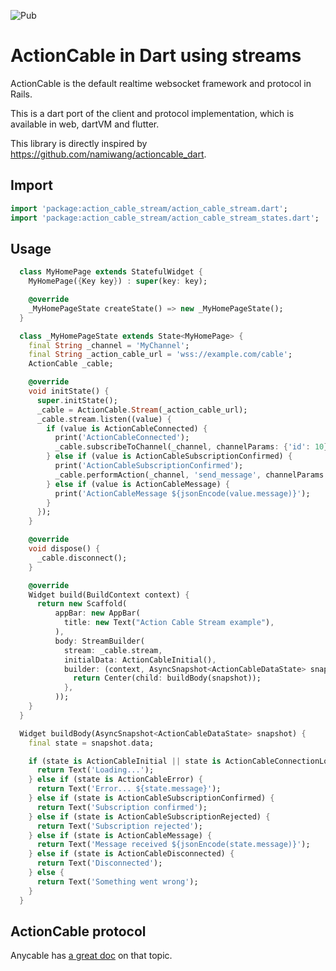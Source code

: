 ![Pub](https://img.shields.io/pub/v/action_cable_stream)

# ActionCable in Dart using streams

ActionCable is the default realtime websocket framework and protocol in Rails.

This is a dart port of the client and protocol implementation, which is available in web, dartVM and flutter.

This library is directly inspired by https://github.com/namiwang/actioncable_dart.

## Import

```dart
import 'package:action_cable_stream/action_cable_stream.dart';
import 'package:action_cable_stream/action_cable_stream_states.dart';
```

## Usage

```dart
  class MyHomePage extends StatefulWidget {
    MyHomePage({Key key}) : super(key: key);

    @override
    _MyHomePageState createState() => new _MyHomePageState();
  }

  class _MyHomePageState extends State<MyHomePage> {
    final String _channel = 'MyChannel';
    final String _action_cable_url = 'wss://example.com/cable';
    ActionCable _cable;

    @override
    void initState() {
      super.initState();
      _cable = ActionCable.Stream(_action_cable_url);
      _cable.stream.listen((value) {
        if (value is ActionCableConnected) {
          print('ActionCableConnected');
          _cable.subscribeToChannel(_channel, channelParams: {'id': 10});
        } else if (value is ActionCableSubscriptionConfirmed) {
          print('ActionCableSubscriptionConfirmed');
          _cable.performAction(_channel, 'send_message', channelParams: {'id': 10}, actionParams: {'body': 'hello world'});
        } else if (value is ActionCableMessage) {
          print('ActionCableMessage ${jsonEncode(value.message)}');
        }
      });
    }

    @override
    void dispose() {
      _cable.disconnect();
    }

    @override
    Widget build(BuildContext context) {
      return new Scaffold(
          appBar: new AppBar(
            title: new Text("Action Cable Stream example"),
          ),
          body: StreamBuilder(
            stream: _cable.stream,
            initialData: ActionCableInitial(),
            builder: (context, AsyncSnapshot<ActionCableDataState> snapshot) {
              return Center(child: buildBody(snapshot));
            },
          ));
    }
  }

  Widget buildBody(AsyncSnapshot<ActionCableDataState> snapshot) {
    final state = snapshot.data;

    if (state is ActionCableInitial || state is ActionCableConnectionLoading || state is ActionCableSubscribeLoading) {
      return Text('Loading...');
    } else if (state is ActionCableError) {
      return Text('Error... ${state.message}');
    } else if (state is ActionCableSubscriptionConfirmed) {
      return Text('Subscription confirmed');
    } else if (state is ActionCableSubscriptionRejected) {
      return Text('Subscription rejected');
    } else if (state is ActionCableMessage) {
      return Text('Message received ${jsonEncode(state.message)}');
    } else if (state is ActionCableDisconnected) {
      return Text('Disconnected');
    } else {
      return Text('Something went wrong');
    }
  }
```

## ActionCable protocol

Anycable has [a great doc](https://docs.anycable.io/#/misc/action_cable_protocol) on that topic.
